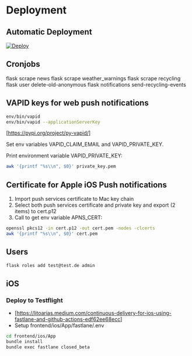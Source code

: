 # Deployment

## Automatic Deployment

[![Deploy](https://www.herokucdn.com/deploy/button.svg)](https://heroku.com/deploy?template=https://github.com/DanielGrams/cityservice)

## Cronjobs

flask scrape news
flask scrape weather_warnings
flask scrape recycling
flask user delete-old-anonymous
flask notifications send-recycling-events

## VAPID keys for web push notifications

```sh
env/bin/vapid
env/bin/vapid --applicationServerKey
```

[https://pypi.org/project/py-vapid/]

Set env variables VAPID_CLAIM_EMAIL and VAPID_PRIVATE_KEY.

Print environment variable VAPID_PRIVATE_KEY:

```sh
awk '{printf "%s\\n", $0}' private_key.pem
```

## Certificate for Apple iOS Push notifications

1. Import push services certificate to Mac key chain
2. Select both push services certificate and private key and export (2 items) to cert.p12
3. Call to get env variable APNS_CERT:

```sh
openssl pkcs12 -in cert.p12 -out cert.pem -nodes -clcerts
awk '{printf "%s\\n", $0}' cert.pem
```

## Users

```sh
flask roles add test@test.de admin
```

## iOS

### Deploy to Testflight

- [https://litoarias.medium.com/continuous-delivery-for-ios-using-fastlane-and-github-actions-edf62ee68ecc]
- Setup frontend/ios/App/fastlane/.env

```sh
cd frontend/ios/App
bundle install
bundle exec fastlane closed_beta
```
